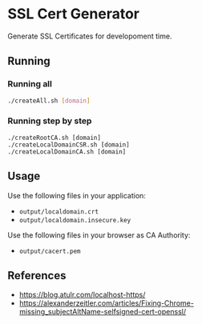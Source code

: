# SSL Cert Generator

Generate SSL Certificates for developoment time.

## Running

### Running all

```sh
./createAll.sh [domain]
```

### Running step by step

```
./createRootCA.sh [domain]
./createLocalDomainCSR.sh [domain]
./createLocalDomainCA.sh [domain]
```

## Usage

Use the following files in your application:

- `output/localdomain.crt`
- `output/localdomain.insecure.key`

Use the following files in your browser as CA Authority:

- `output/cacert.pem`

## References

- https://blog.atulr.com/localhost-https/
- https://alexanderzeitler.com/articles/Fixing-Chrome-missing_subjectAltName-selfsigned-cert-openssl/

